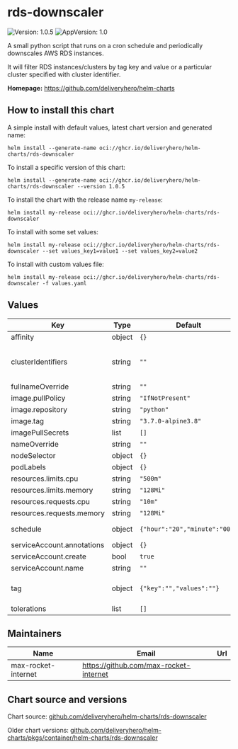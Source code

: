 # rds-downscaler

![Version: 1.0.5](https://img.shields.io/badge/Version-1.0.5-informational?style=flat-square) ![AppVersion: 1.0](https://img.shields.io/badge/AppVersion-1.0-informational?style=flat-square)

A small python script that runs on a cron schedule and periodically downscales AWS RDS instances.

It will filter RDS instances/clusters by tag key and value or a particular cluster specified with cluster identifier.

**Homepage:** <https://github.com/deliveryhero/helm-charts>

## How to install this chart

A simple install with default values, latest chart version and generated name:

```console
helm install --generate-name oci://ghcr.io/deliveryhero/helm-charts/rds-downscaler
```

To install a specific version of this chart:

```console
helm install --generate-name oci://ghcr.io/deliveryhero/helm-charts/rds-downscaler --version 1.0.5
```

To install the chart with the release name `my-release`:

```console
helm install my-release oci://ghcr.io/deliveryhero/helm-charts/rds-downscaler
```

To install with some set values:

```console
helm install my-release oci://ghcr.io/deliveryhero/helm-charts/rds-downscaler --set values_key1=value1 --set values_key2=value2
```

To install with custom values file:

```console
helm install my-release oci://ghcr.io/deliveryhero/helm-charts/rds-downscaler -f values.yaml
```

## Values

| Key | Type | Default | Description |
|-----|------|---------|-------------|
| affinity | object | `{}` |  |
| clusterIdentifiers | string | `""` | A comma separated string with RDS Aurora Cluster Identifiers |
| fullnameOverride | string | `""` |  |
| image.pullPolicy | string | `"IfNotPresent"` |  |
| image.repository | string | `"python"` |  |
| image.tag | string | `"3.7.0-alpine3.8"` |  |
| imagePullSecrets | list | `[]` |  |
| nameOverride | string | `""` |  |
| nodeSelector | object | `{}` |  |
| podLabels | object | `{}` |  |
| resources.limits.cpu | string | `"500m"` |  |
| resources.limits.memory | string | `"128Mi"` |  |
| resources.requests.cpu | string | `"10m"` |  |
| resources.requests.memory | string | `"128Mi"` |  |
| schedule | object | `{"hour":"20","minute":"00"}` | Cron schedule of the downscale job |
| serviceAccount.annotations | object | `{}` |  |
| serviceAccount.create | bool | `true` |  |
| serviceAccount.name | string | `""` |  |
| tag | object | `{"key":"","values":""}` | AWS tag used to find RDS instances/clusters |
| tolerations | list | `[]` |  |

## Maintainers

| Name | Email | Url |
| ---- | ------ | --- |
| max-rocket-internet | <https://github.com/max-rocket-internet> |  |

## Chart source and versions

Chart source: [github.com/deliveryhero/helm-charts/rds-downscaler](https://github.com/deliveryhero/helm-charts/tree/master/stable/rds-downscaler)

Older chart versions: [github.com/deliveryhero/helm-charts/pkgs/container/helm-charts/rds-downscaler](https://github.com/deliveryhero/helm-charts/pkgs/container/helm-charts%2Frds-downscaler)
